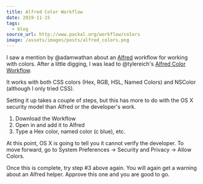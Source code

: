 ```yaml
---
title: Alfred Color Workflow
date: 2019-11-15
tags:
  - blog
source_url: http://www.packal.org/workflow/colors
image: /assets/images/posts/alfred_colors.png
---
```

I saw a mention by @adamwathan about an [Alfred](https://www.alfredapp.com/) workflow for working with colors. After a little digging, I was lead to @tylereich's [Alfred Color Workflow](http://www.packal.org/workflow/colors).

It works with both CSS colors (Hex, RGB, HSL, Named Colors) and NSColor (although I only tried CSS).

Setting it up takes a couple of steps, but this has more to do with the OS X security model than Alfred or the developer's work.

1. Download the Workflow
2. Open in and add it to Alfred
3. Type a Hex color, named color (c blue), etc.

At this point, OS X is going to tell you it cannot verify the developer. To move forward, go to System Preferences → Security and Privacy → Allow Colors.

Once this is complete, try step #3 above again. You will again get a warning about an Alfred helper. Approve this one and you are good to go.
